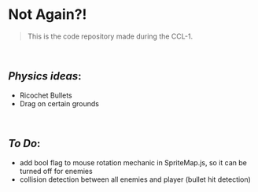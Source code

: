 # **Not Again?!**

> This is the code repository made during the CCL-1.

</br>

## _Physics ideas_:

- Ricochet Bullets
- Drag on certain grounds

</br>

## _To Do_:

- add bool flag to mouse rotation mechanic in SpriteMap.js, so it can be turned off for enemies
- collision detection between all enemies and player (bullet hit detection)
